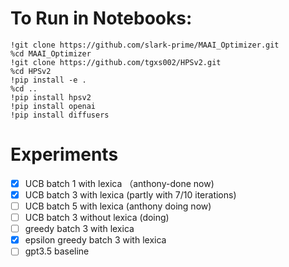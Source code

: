 # To Run in Notebooks: 

```shell
!git clone https://github.com/slark-prime/MAAI_Optimizer.git
%cd MAAI_Optimizer
!git clone https://github.com/tgxs002/HPSv2.git
%cd HPSv2
!pip install -e .
%cd ..
!pip install hpsv2
!pip install openai
!pip install diffusers

```

# Experiments
- [x] UCB batch 1 with lexica （anthony-done now)
- [x] UCB batch 3 with lexica (partly with 7/10 iterations)
- [ ] UCB batch 5 with lexica (anthony doing now)
- [ ] UCB batch 3 without lexica (doing)
- [ ] greedy batch 3 with lexica
- [x] epsilon greedy batch 3 with lexica
- [ ] gpt3.5 baseline 
